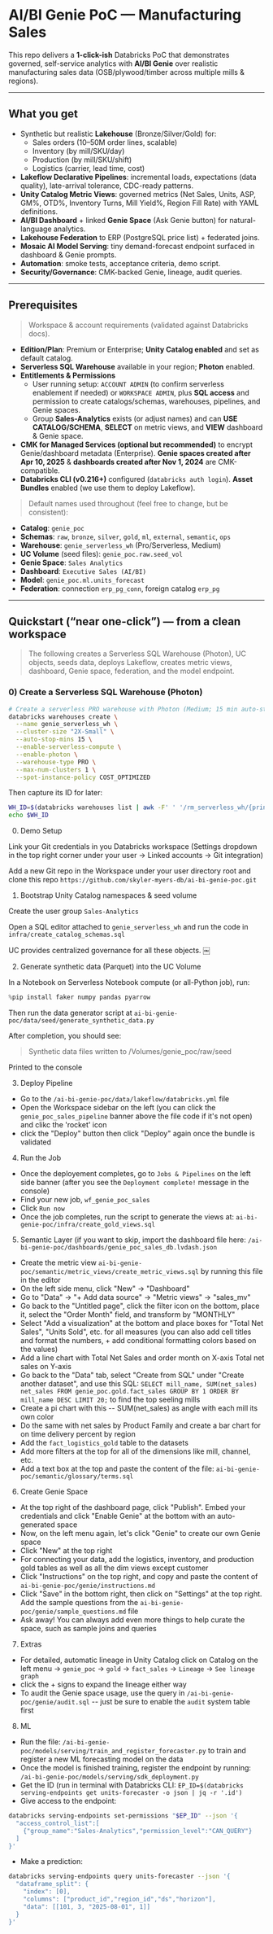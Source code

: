# AI/BI Genie PoC — Manufacturing Sales

This repo delivers a **1-click-ish** Databricks PoC that demonstrates governed, self-service analytics with **AI/BI Genie** over realistic manufacturing sales data (OSB/plywood/timber across multiple mills & regions).

---

## What you get

- Synthetic but realistic **Lakehouse** (Bronze/Silver/Gold) for:
  - Sales orders (10–50M order lines, scalable)
  - Inventory (by mill/SKU/day)
  - Production (by mill/SKU/shift)
  - Logistics (carrier, lead time, cost)
- **Lakeflow Declarative Pipelines**: incremental loads, expectations (data quality), late-arrival tolerance, CDC-ready patterns.
- **Unity Catalog Metric Views**: governed metrics (Net Sales, Units, ASP, GM%, OTD%, Inventory Turns, Mill Yield%, Region Fill Rate) with YAML definitions.
- **AI/BI Dashboard** + linked **Genie Space** (Ask Genie button) for natural-language analytics.
- **Lakehouse Federation** to ERP (PostgreSQL price list) + federated joins.
- **Mosaic AI Model Serving**: tiny demand-forecast endpoint surfaced in dashboard & Genie prompts.
- **Automation**: smoke tests, acceptance criteria, demo script. 
- **Security/Governance**: CMK-backed Genie, lineage, audit queries.

---

## Prerequisites

> Workspace & account requirements (validated against Databricks docs).

- **Edition/Plan**: Premium or Enterprise; **Unity Catalog enabled** and set as default catalog. 
- **Serverless SQL Warehouse** available in your region; **Photon** enabled.
- **Entitlements & Permissions**
  - User running setup: `ACCOUNT ADMIN` (to confirm serverless enablement if needed) or `WORKSPACE ADMIN`, plus **SQL access** and permission to create catalogs/schemas, warehouses, pipelines, and Genie spaces.
  - Group **Sales-Analytics** exists (or adjust names) and can **USE CATALOG/SCHEMA**, **SELECT** on metric views, and **VIEW** dashboard & Genie space.
- **CMK for Managed Services (optional but recommended)** to encrypt Genie/dashboard metadata (Enterprise). **Genie spaces created after Apr 10, 2025** & **dashboards created after Nov 1, 2024** are CMK-compatible.
- **Databricks CLI (v0.216+)** configured (`databricks auth login`). **Asset Bundles** enabled (we use them to deploy Lakeflow).

> Default names used throughout (feel free to change, but be consistent):

- **Catalog**: `genie_poc`
- **Schemas**: `raw`, `bronze`, `silver`, `gold`, `ml`, `external`, `semantic`, `ops`
- **Warehouse**: `genie_serverless_wh` (Pro/Serverless, Medium)
- **UC Volume** (seed files): `genie_poc.raw.seed_vol`
- **Genie Space**: `Sales Analytics`
- **Dashboard**: `Executive Sales (AI/BI)`
- **Model**: `genie_poc.ml.units_forecast`
- **Federation**: connection `erp_pg_conn`, foreign catalog `erp_pg`

---

## Quickstart (“near one-click”) — from a clean workspace

> The following creates a Serverless SQL Warehouse (Photon), UC objects, seeds data, deploys Lakeflow, creates metric views, dashboard, Genie space, federation, and the model endpoint.

### 0) Create a Serverless SQL Warehouse (Photon)

```bash
# Create a serverless PRO warehouse with Photon (Medium; 15 min auto-stop)
databricks warehouses create \
  --name genie_serverless_wh \
  --cluster-size "2X-Small" \
  --auto-stop-mins 15 \
  --enable-serverless-compute \
  --enable-photon \
  --warehouse-type PRO \
  --max-num-clusters 1 \
  --spot-instance-policy COST_OPTIMIZED
```

Then capture its ID for later:

```bash
WH_ID=$(databricks warehouses list | awk -F' ' '/rm_serverless_wh/{print $1; exit}')
echo $WH_ID
```

0) Demo Setup

Link your Git credentials in you Databricks workspace (Settings dropdown in the top right corner under your user -> Linked accounts -> Git integration)

Add a new Git repo in the Workspace under your user directory root and clone this repo `https://github.com/skyler-myers-db/ai-bi-genie-poc.git`

1) Bootstrap Unity Catalog namespaces & seed volume

Create the user group `Sales-Analytics`

Open a SQL editor attached to `genie_serverless_wh` and run the code in `infra/create_catalog_schemas.sql`

UC provides centralized governance for all these objects.  ￼

2) Generate synthetic data (Parquet) into the UC Volume

In a Notebook on Serverless Notebook compute (or all-Python job), run:

```python
%pip install faker numpy pandas pyarrow
```

Then run the data generator script at `ai-bi-genie-poc/data/seed/generate_synthetic_data.py`

After completion, you should see:

> Synthetic data files written to /Volumes/genie_poc/raw/seed

Printed to the console

3) Deploy Pipeline

* Go to the `/ai-bi-genie-poc/data/lakeflow/databricks.yml` file
* Open the Workspace sidebar on the left (you can click the `genie_poc_sales_pipeline` banner above the file code if it's not open) and clikc the 'rocket' icon
* click the "Deploy" button then click "Deploy" again once the bundle is validated

4) Run the Job

* Once the deployement completes, go to `Jobs & Pipelines` on the left side banner (after you see the `Deployment complete!` message in the console)
* Find your new job, `wf_genie_poc_sales`
* Click `Run now`
* Once the job completes, run the script to generate the views at: `ai-bi-genie-poc/infra/create_gold_views.sql`

5) Semantic Layer (if you want to skip, import the dashboard file here: `/ai-bi-genie-poc/dashboards/genie_poc_sales_db.lvdash.json`

* Create the metric view `ai-bi-genie-poc/semantic/metric_views/create_metric_views.sql` by running this file in the editor
* On the left side menu, click "New" -> "Dashboard"
* Go to "Data" -> "+ Add data source" -> "Metric views" -> "sales_mv"
* Go back to the "Untitled page", click the filter icon on the bottom, place it, select the "Order Month" field, and transform by "MONTHLY"
* Select "Add a visualization" at the bottom and place boxes for "Total Net Sales", "Units Sold", etc. for all measures (you can also add cell titles and format the numbers, + add conditional formatting colors based on the values)
* Add a line chart with Total Net Sales and order month on X-axis Total net sales on Y-axis
* Go back to the "Data" tab, select "Create from SQL" under "Create another dataset", and use this SQL: `SELECT mill_name, SUM(net_sales) net_sales FROM genie_poc.gold.fact_sales GROUP BY 1 ORDER BY mill_name DESC LIMIT 20;` to find the top seeling mills
* Create a pi chart with this -- SUM(net_sales) as angle with each mill its own color
* Do the same with net sales by Product Family and create a bar chart for on time delivery percent by region
* Add the `fact_logistics_gold` table to the datasets
* Add more filters at the top for all of the dimensions like mill, channel, etc.
* Add a text box at the top and paste the content of the file: `ai-bi-genie-poc/semantic/glossary/terms.sql`

6) Create Genie Space

* At the top right of the dashboard page, click "Publish". Embed your credentials and click "Enable Genie" at the bottom with an auto-generated space
* Now, on the left menu again, let's click "Genie" to create our own Genie space
* Click "New" at the top right
* For connecting your data, add the logistics, inventory, and production gold tables as well as all the dim views except customer
* Click "Instructions" on the top right, and copy and paste the content of `ai-bi-genie-poc/genie/instructions.md`
* Click "Save" in the bottom right, then click on "Settings" at the top right. Add the sample questions from the `ai-bi-genie-poc/genie/sample_questions.md` file
* Ask away! You can always add even more things to help curate the space, such as sample joins and queries

7) Extras

* For detailed, automatic lineage in Unity Catalog click on Catalog on the left menu -> `genie_poc` -> `gold` -> `fact_sales` -> `Lineage` -> `See lineage graph`
* click the + signs to expand the lineage either way
* To audit the Genie space usage, use the query in `/ai-bi-genie-poc/genie/audit.sql` -- just be sure to enable the `audit` system table first

8) ML

* Run the file: `/ai-bi-genie-poc/models/serving/train_and_register_forecaster.py` to train and register a new ML forecasting model on the data
* Once the model is finished training, register the endpoint by running: `/ai-bi-genie-poc/models/serving/sdk_deployment.py`
* Get the ID (run in terminal with Databricks CLI: `EP_ID=$(databricks serving-endpoints get units-forecaster -o json | jq -r '.id')`
* Give access to the endpoint:

```bash
databricks serving-endpoints set-permissions "$EP_ID" --json '{
  "access_control_list":[
    {"group_name":"Sales-Analytics","permission_level":"CAN_QUERY"}
  ]
}'
```

* Make a prediction:

```bash
databricks serving-endpoints query units-forecaster --json '{
  "dataframe_split": {
    "index": [0],
    "columns": ["product_id","region_id","ds","horizon"],
    "data": [[101, 3, "2025-08-01", 1]]
  }
}'
```
